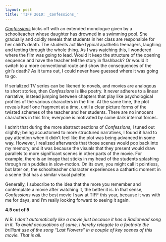 ```yaml
---
layout: post
title: 'TIFF 2010: _Confessions_'
---
```


[_Confessions_](https://www.imdb.com/title/tt1590089/) kicks off with an extended monologue given by a schoolteacher whose daughter has drowned in a swimming pool. She gradually and coldly reveals that students in her class are responsible for her child’s death. The students act like typical apathetic teenagers, laughing and texting through the whole thing. As I was watching this, I wondered where the film was going to lead. Would it keep the structure of the opening sequence and have the teacher tell the story in flashback? Or would it switch to a more conventional route and show the consequences of the girl’s death? As it turns out, I could never have guessed where it was going to go.  
  
If serialized TV series can be likened to novels, and movies are analogous to short stories, then _Confessions_ is like poetry. It never adheres to a linear narrative, instead jumping between chapters that play like psychological profiles of the various characters in the film. At the same time, the plot reveals itself one fragment at a time, until a clear picture forms of the twisted schemes of the teacher and her students. There are no innocent characters in this film; everyone is motivated by some dark internal forces.  
  
I admit that during the more abstract sections of _Confessions_, I tuned out slightly; being accustomed to more structured narratives, I found it hard to pay attention when it didn’t feel like the plot was being advanced in some way. However, I realized afterwards that those scenes would pop back into my memory, and it was because the visuals that they present would draw parallels to more significant scenes in other parts of the movie. For example, there is an image that sticks in my head of the students splashing through rain puddles in slow-motion. On its own, you might call it pointless, but later on, the schoolteacher character experiences a cathartic moment in a scene that has a similar visual palette.  
  
Generally, I subscribe to the idea that the more you remember and contemplate a movie after watching it, the better it is. In that sense, _Confessions_ was the best movie I saw at TIFF this year, because it was with me for days, and I’m really looking forward to seeing it again.  
  
**4.5 out of 5**  
  
_N.B. I don’t automatically like a movie just because it has a Radiohead song in it. To avoid accusations of same, I hereby relegate to a footnote the brilliant use of the song “Last Flowers” in a couple of key scenes of this movie. That is all._
